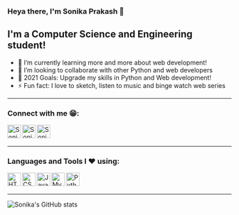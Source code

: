 ### Heya there, I'm Sonika Prakash 👋

## I'm a Computer Science and Engineering student!

- 🌱 I’m currently learning more and more about web development!
- 👯 I’m looking to collaborate with other Python and web developers
- 🥅 2021 Goals: Upgrade my skills in Python and Web development!
- ⚡ Fun fact: I love to sketch, listen to music and binge watch web series 

---

### Connect with me 😁:

[<img align="left" alt="Sonika Prakash | LinkedIn" width="30px" src="https://img.icons8.com/color/100/000000/linkedin.png" />][linkedin]
[<img align="left" alt="Sonika Prakash | Instagram" width="30px" src="https://img.icons8.com/fluent/100/000000/instagram-new.png" />][instagram]
[<img align="left" alt="Sonika Prakash | HackerRank" width="30px" src="https://img.icons8.com/windows/100/000000/hackerrank.png" />][hackerrank]

<br />
<br/>

---

### Languages and Tools I ❤ using:

[<img align="left" alt="HTML5" width="30px" src="https://img.icons8.com/color/100/000000/html-5--v1.png" />][html]
[<img align="left" alt="CSS3" width="30px" src="https://img.icons8.com/color/100/000000/css3.png" />][css]
[<img align="left" alt="JavaScript" width="30px" src="https://img.icons8.com/color/100/000000/javascript.png" />][js]
[<img align="left" alt="MySQL" width="30px" src="https://img.icons8.com/color/100/000000/mysql-logo.png" />][mysql]
[<img align="left" alt="Python" width="30px" src="https://img.icons8.com/color/100/000000/python.png" />][python]

<br/>
<br/>

---

![Sonika's GitHub stats](https://github-readme-stats.vercel.app/api?username=Sonika-Prakash&show_icons=true&theme=radical)



[instagram]: https://www.instagram.com/_sonika_prakash_/
[linkedin]: https://www.linkedin.com/in/sonika-prakash/
[hackerrank]: https://www.hackerrank.com/sonikaprakash10
[html]: https://img.icons8.com/color/48/000000/html-5--v1.png
[css]: https://img.icons8.com/color/48/000000/css3.png
[js]: https://img.icons8.com/color/48/000000/javascript.png
[mysql]: https://img.icons8.com/color/48/000000/mysql-logo.png
[python]: https://img.icons8.com/color/48/000000/python.png
